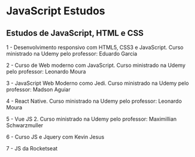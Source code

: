 # JavaScript Estudos
## Estudos de JavaScript, HTML e CSS

1 - Desenvolvimento responsivo com HTML5, CSS3 e JavaScript. Curso ministrado na Udemy pelo professor: Eduardo Garcia

2 - Curso de Web moderno com JavaScript. Curso ministrado na Udemy pelo professor: Leonardo Moura

3 - JavaScript Web Moderno como Jedi. Curso ministrado na Udemy pelo professor: Madson Aguiar

4 - React Native. Curso ministrado na Udemy pelo professor: Leonardo Moura

5 - Vue JS 2. Curso ministrado na Udemy pelo professor: Maximillian Schwarzmuller

6 - Curso JS e Jquery com Kevin Jesus

7 - JS da Rocketseat
